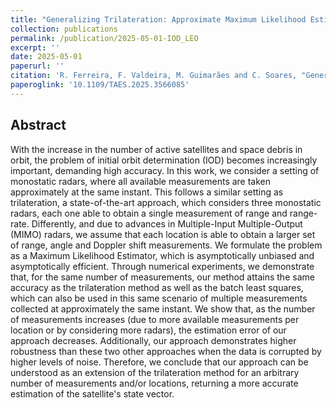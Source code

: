 ```yaml
---
title: "Generalizing Trilateration: Approximate Maximum Likelihood Estimator for Initial Orbit Determination in Low-Earth Orbit"
collection: publications
permalink: /publication/2025-05-01-IOD_LEO
excerpt: ''
date: 2025-05-01
paperurl: ''
citation: 'R. Ferreira, F. Valdeira, M. Guimarães and C. Soares, "Generalizing Trilateration: Approximate Maximum Likelihood Estimator for Initial Orbit Determination in Low-Earth Orbit," in IEEE Transactions on Aerospace and Electronic Systems, doi: 10.1109/TAES.2025.3566085.'
paperoglink: '10.1109/TAES.2025.3566085'
---
```


Abstract 
--------
With the increase in the number of active satellites and space debris in orbit, the problem of initial orbit determination (IOD) becomes increasingly important, demanding high accuracy. In this work, we consider a setting of monostatic radars, where all available measurements are taken approximately at the same instant. This follows a similar setting as trilateration, a state-of-the-art approach, which considers three monostatic radars, each one able to obtain a single measurement of range and range-rate. Differently, and due to advances in Multiple-Input Multiple-Output (MIMO) radars, we assume that each location is able to obtain a larger set of range, angle and Doppler shift measurements. We formulate the problem as a Maximum Likelihood Estimator, which is asymptotically unbiased and asymptotically efficient. Through numerical experiments, we demonstrate that, for the same number of measurements, our method attains the same accuracy as the trilateration method as well as the batch least squares, which can also be used in this same scenario of multiple measurements collected at approximately the same instant. We show that, as the number of measurements increases (due to more available measurements per location or by considering more radars), the estimation error of our approach decreases. Additionally, our approach demonstrates higher robustness than these two other approaches when the data is corrupted by higher levels of noise. Therefore, we conclude that our approach can be understood as an extension of the trilateration method for an arbitrary number of measurements and/or locations, returning a more accurate estimation of the satellite's state vector.
